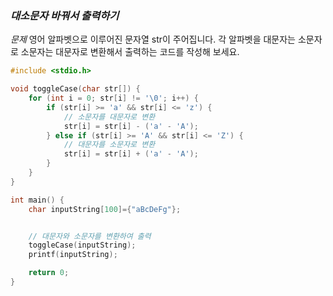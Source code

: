 ### *대소문자 바꿔서 출력하기*
*문제*
영어 알파벳으로 이루어진 문자열 str이 주어집니다. 각 알파벳을 대문자는 소문자로 소문자는 대문자로 변환해서 출력하는 코드를 작성해 보세요.
```C
#include <stdio.h>

void toggleCase(char str[]) {
    for (int i = 0; str[i] != '\0'; i++) {
        if (str[i] >= 'a' && str[i] <= 'z') {
            // 소문자를 대문자로 변환
            str[i] = str[i] - ('a' - 'A');
        } else if (str[i] >= 'A' && str[i] <= 'Z') {
            // 대문자를 소문자로 변환
            str[i] = str[i] + ('a' - 'A');
        }
    }
}

int main() {
    char inputString[100]={"aBcDeFg"};


    // 대문자와 소문자를 변환하여 출력
    toggleCase(inputString);
    printf(inputString);

    return 0;
}
```
